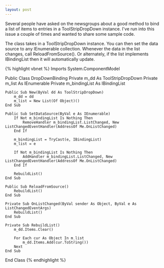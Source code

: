 ```yaml
---
layout: post
---
```

Several people have asked on the newsgroups about a good method to bind a list of items to entries in a ToolStripDropDown instance.  I've run into this issue a couple of times and wanted to share some sample code.  

The class takes in a ToolStripDropDown instance.  You can then set the data source to any IEnumerable collection.  Whenever the data in the list changes, call ReloadFromSource().  Or alternately, if the list implements IBindingList then it will automatically update.

{% highlight vbnet %}
Imports System.ComponentModel

Public Class DropDownBinding
    Private m_dd As ToolStripDropDown
    Private m_list As IEnumerable
    Private m_bindingList As IBindingList

    Public Sub New(ByVal dd As ToolStripDropDown)
        m_dd = dd
        m_list = New List(Of Object)()
    End Sub

    Public Sub SetDataSource(ByVal e As IEnumerable)
        If Not m_bindingList Is Nothing Then
            RemoveHandler m_bindingList.ListChanged, New ListChangedEventHandler(AddressOf Me.OnListChanged)
        End If

        m_bindingList = TryCast(e, IBindingList)
        m_list = e

        If Not m_bindingList Is Nothing Then
            AddHandler m_bindingList.ListChanged, New ListChangedEventHandler(AddressOf Me.OnListChanged)
        End If

        RebuildList()
    End Sub

    Public Sub ReloadFromSource()
        RebuildList()
    End Sub

    Private Sub OnListChanged(ByVal sender As Object, ByVal e As ListChangedEventArgs)
        RebuildList()
    End Sub

    Private Sub RebuildList()
        m_dd.Items.Clear()

        For Each cur As Object In m_list
            m_dd.Items.Add(cur.ToString())
        Next
    End Sub
End Class
{% endhighlight %}


